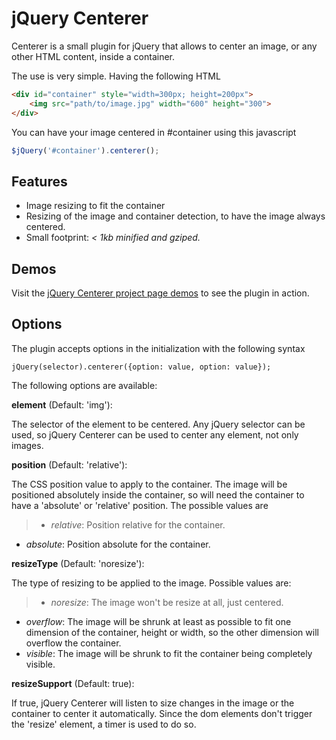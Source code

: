 jQuery Centerer
===============
Centerer is a small plugin for jQuery that allows to center an image, or any other HTML content, inside a container.

The use is very simple. Having the following HTML 

```html
<div id="container" style="width=300px; height=200px">
    <img src="path/to/image.jpg" width="600" height="300">
</div>
```

You can have your image centered in #container using this javascript
```javascript
$jQuery('#container').centerer();
```


Features
--------
* Image resizing to fit the container
* Resizing of the image and container detection, to have the image always centered.
* Small footprint: *< 1kb minified and gziped.*

Demos
-----
Visit the [jQuery Centerer project page demos](http://arqex.com/project/jquery-centerer) to see the plugin in action.

Options
-------
The plugin accepts options in the initialization with the following syntax
```javasctipt
jQuery(selector).centerer({option: value, option: value});
```
The following options are available:

**element** (Default: 'img'):

The selector of the element to be centered. Any jQuery selector can be used, so jQuery Centerer can be used to center any element, not only images.

**position** (Default: 'relative'):

The CSS position value to apply to the container. The image will be positioned absolutely inside the container, so will need the container to have a 'absolute' or 'relative' position. The possible values are
>* *relative*: Position relative for the container.
* *absolute*: Position absolute for the container.

**resizeType** (Default: 'noresize'):

The type of resizing to be applied to the image. Possible values are:
> * *noresize*: The image won't be resize at all, just centered.
* *overflow*: The image will be shrunk at least as possible to fit one dimension of the container, height or width, so the other dimension will overflow the container.
* *visible*: The image will be shrunk to fit the container being completely visible.

**resizeSupport** (Default: true):

If true, jQuery Centerer will listen to size changes in the image or the container to center it automatically. Since the dom elements don't trigger the 'resize' element, a timer is used to do so. 
